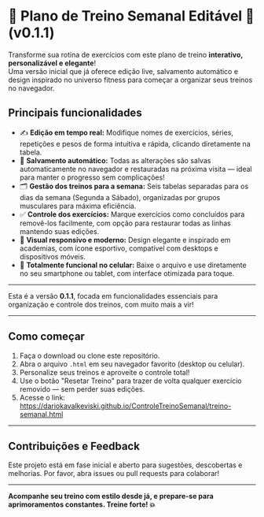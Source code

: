 # 💪 Plano de Treino Semanal Editável 🚀 (v0.1.1)

Transforme sua rotina de exercícios com este plano de treino **interativo, personalizável e elegante**!  
Uma versão inicial que já oferece edição live, salvamento automático e design inspirado no universo fitness para começar a organizar seus treinos no navegador.

## Principais funcionalidades

- ✍️ **Edição em tempo real:** Modifique nomes de exercícios, séries, repetições e pesos de forma intuitiva e rápida, clicando diretamente na tabela.  
- 💾 **Salvamento automático:** Todas as alterações são salvas automaticamente no navegador e restauradas na próxima visita — ideal para manter o progresso sem complicações!  
- 🗂️ **Gestão dos treinos para a semana:** Seis tabelas separadas para os dias da semana (Segunda a Sábado), organizadas por grupos musculares para máxima eficiência.  
- ✅ **Controle dos exercícios:** Marque exercícios como concluídos para removê-los facilmente, com opção para restaurar todas as linhas mantendo suas edições.  
- 🎨 **Visual responsivo e moderno:** Design elegante e inspirado em academias, com ícone esportivo, compatível com desktops e dispositivos móveis.  
- 📱 **Totalmente funcional no celular:** Baixe o arquivo e use diretamente no seu smartphone ou tablet, com interface otimizada para toque.

---

Esta é a versão **0.1.1**, focada em funcionalidades essenciais para organização e controle dos treinos, com muito mais a vir!

---

## Como começar

1. Faça o download ou clone este repositório.  
2. Abra o arquivo `.html` em seu navegador favorito (desktop ou celular).  
3. Personalize seus treinos e aproveite o controle total!  
4. Use o botão "Resetar Treino" para trazer de volta qualquer exercício removido — sem perder suas edições.
5. Acesse o link: https://dariokavalkeviski.github.io/ControleTreinoSemanal/treino-semanal.html

---

## Contribuições e Feedback

Este projeto está em fase inicial e aberto para sugestões, descobertas e melhorias. Por favor, abra issues ou pull requests para colaborar!

---

**Acompanhe seu treino com estilo desde já, e prepare-se para aprimoramentos constantes. Treine forte! 💥**
